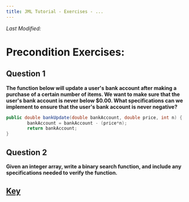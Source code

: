 ```yaml
---
title: JML Tutorial - Exercises - ...
---
```

<i>Last Modified: <script type="text/javascript"> document.write(new Date(document.lastModified).toUTCString())</script></i>

# Precondition Exercises:
## **Question 1**
**The function below will update a user's bank account after making a purchase of a certain number of items. We want to make sure that the user's bank account is never below $0.00. What specifications can we implement to ensure that the user's bank account is never negative?**
```Java
public double bankUpdate(double bankAccount, double price, int n) {
		bankAccount = bankAccount - (price*n);
		return bankAccount;
}
```
## **Question 2**
**Given an integer array, write a binary search function, and include any specifications needed to verify the function.**

## **[Key](PreConEx1Key.md)**
